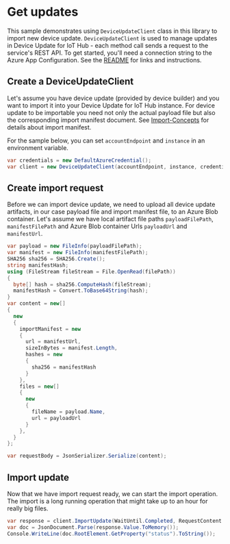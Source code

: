 # Get updates

This sample demonstrates using `DeviceUpdateClient` class in this library to import new device update. `DeviceUpdateClient` is used to manage updates in Device Update for IoT Hub - each method call sends a request to the service's REST API.  To get started, you'll need a connection string to the Azure App Configuration. See the [README](https://github.com/Azure/azure-sdk-for-net/tree/main/sdk/deviceupdate/README.md) for links and instructions.

 ## Create a DeviceUpdateClient
 
Let's assume you have device update (provided by device builder) and you want to import it into your Device Update for IoT Hub instance. For device update to be importable you need not only 
the actual payload file but also the corresponding import manifest document. See [Import-Concepts](https://docs.microsoft.com/en-us/azure/iot-hub-device-update/import-concepts) for details about import manifest.
 
For the sample below, you can set `accountEndpoint` and `instance` in an environment variable.

```C# Snippet:AzDeviceUpdateSample3_CreateDeviceUpdateClient
var credentials = new DefaultAzureCredential();
var client = new DeviceUpdateClient(accountEndpoint, instance, credentials);
```

## Create import request

Before we can import device update, we need to upload all device update artifacts, in our case payload file and import manifest file, to an Azure Blob container. Let's assume we have local artifact file paths `payloadFilePath`, `manifestFilePath` and Azure Blob container Urls `payloadUrl` and `manifestUrl`.

```C# Snippet:AzDeviceUpdateSample3_CreateImportRequest
var payload = new FileInfo(payloadFilePath);
var manifest = new FileInfo(manifestFilePath);
SHA256 sha256 = SHA256.Create();
string manifestHash;
using (FileStream fileStream = File.OpenRead(filePath))
{
  byte[] hash = sha256.ComputeHash(fileStream);
  manifestHash = Convert.ToBase64String(hash);
}
var content = new[]
{
  new
  {
    importManifest = new
    {
      url = manifestUrl,
      sizeInBytes = manifest.Length,
      hashes = new
      {
        sha256 = manifestHash
      }
    },
    files = new[]
    {
      new
      {
        fileName = payload.Name,
        url = payloadUrl
      }
    },
  }
};

var requestBody = JsonSerializer.Serialize(content);
```

## Import update

Now that we have import request ready, we can start the import operation. The import is a long running operation that might take up to an hour for really big files.

```C# Snippet:AzDeviceUpdateSample3_ImportUpdate
var response = client.ImportUpdate(WaitUntil.Completed, RequestContent.Create(requestBody));
var doc = JsonDocument.Parse(response.Value.ToMemory());
Console.WriteLine(doc.RootElement.GetProperty("status").ToString());
```
